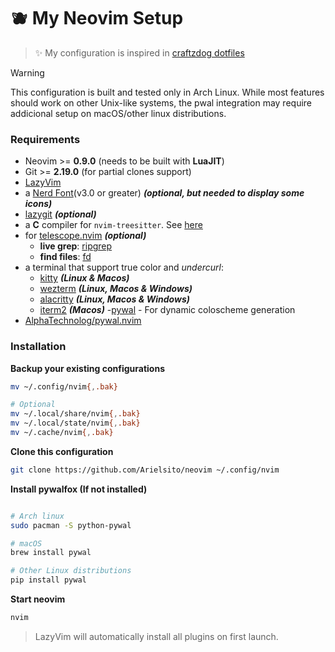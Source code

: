 # 🫐 My Neovim Setup

> ✨ My configuration is inspired in [craftzdog dotfiles](https://github.com/craftzdog/dotfiles-public)

> [!WARNING]
> This configuration is built and tested only in Arch Linux. While most features should work on other Unix-like systems, the pwal integration may require addicional setup on macOS/other linux distributions.

### Requirements

- Neovim >= **0.9.0** (needs to be built with **LuaJIT**)
- Git >= **2.19.0** (for partial clones support)
- [LazyVim](https://www.lazyvim.org/)
- a [Nerd Font](https://www.nerdfonts.com/)(v3.0 or greater) **_(optional, but needed to display some icons)_**
- [lazygit](https://github.com/jesseduffield/lazygit) **_(optional)_**
- a **C** compiler for `nvim-treesitter`. See [here](https://github.com/nvim-treesitter/nvim-treesitter#requirements)
- for [telescope.nvim](https://github.com/nvim-telescope/telescope.nvim) **_(optional)_**
  - **live grep**: [ripgrep](https://github.com/BurntSushi/ripgrep)
  - **find files**: [fd](https://github.com/sharkdp/fd)
- a terminal that support true color and *undercurl*:
  - [kitty](https://github.com/kovidgoyal/kitty) **_(Linux & Macos)_**
  - [wezterm](https://github.com/wez/wezterm) **_(Linux, Macos & Windows)_**
  - [alacritty](https://github.com/alacritty/alacritty) **_(Linux, Macos & Windows)_**
  - [iterm2](https://iterm2.com/) **_(Macos)_**
-[pywal](https://github.com/dylanaraps/pywal) - For dynamic coloscheme generation
- [AlphaTechnolog/pywal.nvim](https://github.com/AlphaTechnolog/pywal.nvim)

### Installation

**Backup your existing configurations**

```bash
mv ~/.config/nvim{,.bak}

# Optional
mv ~/.local/share/nvim{,.bak}
mv ~/.local/state/nvim{,.bak}
mv ~/.cache/nvim{,.bak}
```

**Clone this configuration**
```bash
git clone https://github.com/Arielsito/neovim ~/.config/nvim
```

**Install pywalfox (If not installed)**
```bash

# Arch linux
sudo pacman -S python-pywal

# macOS
brew install pywal

# Other Linux distributions
pip install pywal
```

**Start neovim**
```bash
nvim
```

> LazyVim will automatically install all plugins on first launch.


